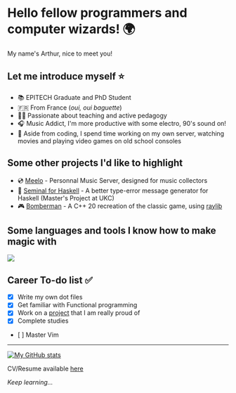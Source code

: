 # Hello fellow programmers and computer wizards! :earth_africa:

My name's Arthur, nice to meet you!

## Let me introduce myself :star:

- :books: EPITECH Graduate and PhD Student
- :fr: From France (*oui, oui baguette*)
- :teacher: Passionate about teaching and active pedagogy
- :headphones: Music Addict, I'm more productive with some electro, 90's sound on!
- :cherry_blossom: Aside from coding, I spend time working on my own server, watching movies and playing video games on old school consoles

## Some other projects I'd like to highlight

- :cd: [Meelo](https://github.com/Arthi-chaud/Meelo) - Personnal Music Server, designed for music collectors
- 🔧 [Seminal for Haskell](https://github.com/Arthi-chaud/seminal-haskell) - A better type-error message generator for Haskell (Master's Project at UKC)
- :video_game: [Bomberman](https://github.com/AnonymusRaccoon/Bomberman) - A C++ 20 recreation of the classic game, using [raylib](https://github.com/raysan5/raylib)

## Some languages and tools I know how to make magic with

[![](https://skillicons.dev/icons?i=c,cpp,python,ts,haskell,react,flutter,nestjs,nextjs,markdown,latex,docker)](https://skillicons.dev)

## Career To-do list :white_check_mark: 

- [x] Write my own dot files
- [x] Get familiar with Functional programming
- [x] Work on a [project](https://github.com/Arthi-chaud/Meelo) that I am really proud of
- [x] Complete studies
- [ ] Master Vim

---

[![My GitHub stats](https://github-readme-stats.vercel.app/api?username=Arthi-chaud&theme=darcula)](https://github.com/anuraghazra/github-readme-stats)

CV/Resume available [here](https://github.com/Arthi-chaud/Curriculum-Vitae)

*Keep learning...*
